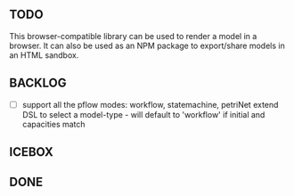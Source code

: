 TODO
---- 

This browser-compatible library can be used to render a model in a browser.
It can also be used as an NPM package to export/share models in an HTML sandbox.

BACKLOG
-------

- [ ] support all the pflow modes: workflow, statemachine, petriNet
      extend DSL to select a model-type - will default to 'workflow' if initial and capacities match
 
ICEBOX
------

DONE
----
